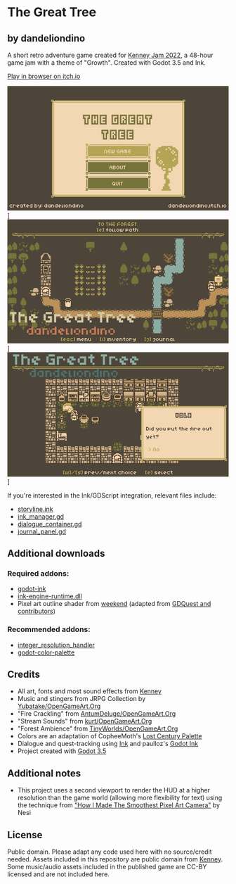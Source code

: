 # The Great Tree
## by dandeliondino

A short retro adventure game created for [Kenney Jam 2022](https://itch.io/jam/kenney-jam-2022), a 48-hour game jam with a theme of "Growth". Created with Godot 3.5 and Ink.

[Play in browser on itch.io](https://dandeliondino.itch.io/the-great-tree)

![Screenshot01](https://github.com/dandeliondino/the-great-tree/blob/master/screenshot01.png)]
![Screenshot02](https://github.com/dandeliondino/the-great-tree/blob/master/screenshot02.png)]
![Screenshot03](https://github.com/dandeliondino/the-great-tree/blob/master/screenshot03.png)]

If you're interested in the Ink/GDScript integration, relevant files include:
- [storyline.ink](https://github.com/dandeliondino/the-great-tree/blob/master/project/interface/dialogue/storyline.ink)
- [ink_manager.gd](https://github.com/dandeliondino/the-great-tree/blob/master/project/scripts/ink_manager.gd)
- [dialogue_container.gd](https://github.com/dandeliondino/the-great-tree/blob/master/project/interface/dialogue/dialogue_container.gd)
- [journal_panel.gd](https://github.com/dandeliondino/the-great-tree/blob/master/project/interface/journal/journal_panel.gd)

## Additional downloads
### Required addons:
- [godot-ink](https://github.com/paulloz/godot-ink)
- [ink-engine-runtime.dll](https://github.com/inkle/ink/releases)
- Pixel art outline shader from [weekend](https://www.youtube.com/watch?v=nBds_kFL2yY) (adapted from [GDQuest and contributors]( https://www.gdquest.com/))

### Recommended addons:
- [integer_resolution_handler](https://github.com/Yukitty/godot-addon-integer_resolution_handler)
- [godot-color-palette](https://github.com/EricEzaM/godot-color-palette)

## Credits
- All art, fonts and most sound effects from [Kenney](https://www.kenney.nl/)
- Music and stingers from JRPG Collection by [Yubatake/OpenGameArt.Org](https://opengameart.org/content/jrpg-collection)
- "Fire Crackling" from [AntumDeluge/OpenGameArt.Org](https://opengameart.org/content/fire-crackling)
- "Stream Sounds" from [kurt/OpenGameArt.Org](https://opengameart.org/content/stream-sounds)
- "Forest Ambience" from [TinyWorlds/OpenGameArt.Org](https://opengameart.org/content/forest-ambience)
- Colors are an adaptation of CopheeMoth's [Lost Century Palette](https://lospec.com/palette-list/lost-century)
- Dialogue and quest-tracking using [Ink](https://www.inklestudios.com/ink/) and paulloz's [Godot Ink](https://github.com/paulloz/godot-ink)
- Project created with [Godot 3.5](https://godotengine.org/)

## Additional notes
- This project uses a second viewport to render the HUD at a higher resolution than the game world (allowing more flexibility for text) using the technique from ["How I Made The Smoothest Pixel Art Camera"](https://youtu.be/LoR4Xg1l29U) by Nesi

## License
Public domain. Please adapt any code used here with no source/credit needed. Assets included in this repository are public domain from [Kenney](https://www.kenney.nl/). Some music/audio assets included in the published game are CC-BY licensed and are not included here.